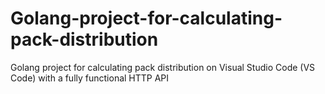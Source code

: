 # Golang-project-for-calculating-pack-distribution
Golang project for calculating pack distribution on Visual Studio Code (VS Code) with a fully functional HTTP API
